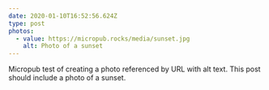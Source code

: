 ```yaml
---
date: 2020-01-10T16:52:56.624Z
type: post
photos:
  - value: https://micropub.rocks/media/sunset.jpg
    alt: Photo of a sunset
---
```

Micropub test of creating a photo referenced by URL with alt text. This post should include a photo of a sunset.
